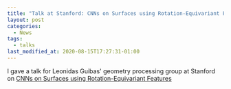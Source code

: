 ```yaml
---
title: "Talk at Stanford: CNNs on Surfaces using Rotation-Equivariant Features"
layout: post
categories:
  - News
tags:
  - talks
last_modified_at: 2020-08-15T17:27:31-01:00
---
```

I gave a talk for Leonidas Guibas' geometry processing group at Stanford on [CNNs on Surfaces using Rotation-Equivariant Features](/hsn)